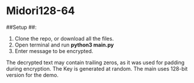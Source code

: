 # Midori128-64 #

##Setup ##:
1. Clone the repo, or download all the files.
2. Open terminal and run **python3 main.py**
3. Enter message to be encrypted.

The decrypted text may contain trailing zeros, as it was used for padding during encryption.
The Key is generated at random. The main uses 128-bit version for the demo.
